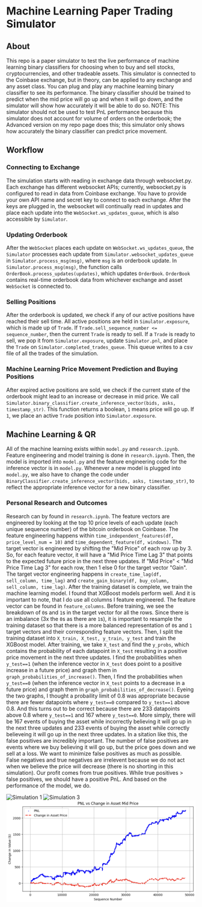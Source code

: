 # Machine Learning Paper Trading Simulator
## About
This repo is a paper simulator to test the live performance of machine learning binary classifiers for choosing when to buy and sell stocks, cryptocurrencies, and other tradeable assets. This simulator is connected to the Coinbase exchange, but in theory, can be applied to any exchange and any asset class. You can plug and play any machine learning binary classifier to see its performance. The binary classifier should be trained to predict when the mid price will go up and when it will go down, and the simulator will show how accurately it will be able to do so. NOTE: This simulator should not be used to test PnL performance because this simulator does not account for volume of orders on the orderbook; the Advanced version on my repo page does this; this simulator only shows how accurately the binary classifier can predict price movement.

## Workflow
### Connecting to Exchange
The simulation starts with reading in exchange data through websocket.py. Each exchange has different websocket APIs; currently, websocket.py is configured to read in data from Coinbase exchange. You have to provide your own API name and secret key to connect to each exchange. After the keys are plugged in, the websocket will continually read in updates and place each update into the `WebSocket.ws_updates_queue`, which is also accessible by `Simulator`.

### Updating Orderbook
After the `WebSocket` places each update on `WebSocket.ws_updates_queue`, the `Simulator` processes each update from `Simulator.websocket_updates_queue` in `Simulator.process_msg(msg)`, where `msg` is an orderbook update. In `Simulator.process_msg(msg)`, the function calls `OrderBook.process_updates(updates)`, which updates `OrderBook`. `OrderBook` contains real-time orderbook data from whichever exchange and asset `WebSocket` is connected to.

### Selling Positions
After the orderbook is updated, we check if any of our active positions have reached their sell time. All active positions are held in `Simulator.exposure`, which is made up of `Trade`. If 
`Trade.sell_sequence_number <= sequence_number`, then the current `Trade` is ready to sell. If a `Trade` is ready to sell, we pop it from `Simulator.exposure`, update `Simulator.pnl`, and place the `Trade` on `Simulator.completed_trades_queue`. This queue writes to a csv file of all the trades of the simulation.

### Machine Learning Price Movement Prediction and Buying Positions
After expired active positions are sold, we check if the current state of the orderbook might lead to an increase or decrease in mid price. We call `Simulator.binary_classifier.create_inference_vector(bids, asks, timestamp_str)`. This function returns a boolean, `1` means price will go up. If `1`, we place an active `Trade` position into `Simulator.exposure`. 

## Machine Learning & QR
All of the machine learning exists within `model.py` and `research.ipynb`. Feature engineering and model training is done in `research.ipynb`. Then, the model is imported into `model.py` and the feature engineering code for the inference vector is in `model.py`. Whenever a new model is plugged into `model.py`, we also have to change the code under `BinaryClassifier.create_inference_vector(bids, asks, timestamp_str)`, to reflect the appropriate inference vector for a new binary classifier.

### Personal Research and Outcomes
Research can by found in `research.ipynb`. The feature vectors are engineered by looking at the top 10 price levels of each update (each unique sequence number) of the bitcoin orderbook on Coinbase. The feature engineering happens within `time_independent_features(df, price_level_num = 10)` and 
`time_dependent_feature(df, windows)`. The target vector is engineered by shifting the "Mid Price" of each row up by 3. So, for each feature vector, it will have a "Mid Price Time Lag 3" that points to the expected future price in the next three updates. If "Mid Price" < "Mid Price Time Lag 3" for each row, then 1 else 0 for the target vector "Gain". The target vector engineering happens in `create_time_lag(df, sell_column, time_lag)` and `create_gain_binary(df, buy_column, sell_column, time_lag)`. After the training dataset is complete, we train the machine learning model. I found that XGBoost models perform well. And it is important to note, that I do use all columns I feature engineered. The feature vector can be found in `feature_columns`. Before training, we see the breakdown of `0`s and `1`s in the target vector for all the rows. Since there is an imbalance (3x the `0`s as there are `1`s), it is important to resample the training dataset so that there is a more balanced representation of `0`s and `1` target vectors and their corresponding feature vectors. Then, I split the training dataset into `X_train, X_test, y_train, y_test` and train the XGBoost model. After training, we take `X_test` and find the `y_probs`, which contains the probability of each datapoint in `X_test` resulting in a positive price movement in the next three updates. I find the probabilities when `y_test==1` (when the inference vector in `X_test` does point to a positive increase in a future price) and graph them in `graph_probabilities_of_increase()`. Then, I find the probabilities when `y_test==0` (when the inference vector in `X_test` points to a decrease in a future price) and graph them in `graph_probabilities_of_decrease()`. Eyeing the two graphs, I thought a probaility limit of 0.8 was appropriate because there are fewer datapoints where `y_test==0` compared to `y_test==1` above 0.8. And this turns out to be correct because there are 233 datapoints above 0.8 where `y_test==1` and 167 where `y_test==0`. More simply, there will be 167 events of buying the asset while incorrectly believing it will go up in the next three updates and 233 events of buying the asset while correctly believeing it will go up in the next three updates. In a sitation like this, the false positives are incredibly important. The number of false positives are events where we buy believing it will go up, but the price goes down and we sell at a loss. We want to minimize false positives as much as possible. False negatives and true negatives are irrelevent because we do not act when we believe the price will decrease (there is no shorting in this simulation). Our profit comes from true positives. While true positives > false positives, we should have a positive PnL. And based on the performance of the model, we do. 

![Simulation 1](simulations/simulation_1_xgbclassifier1.png)
![Simulation 3](simulations/simulation_3_xgbclassifier1.png)
![Simulation 4](simulations/simulation_4.png)


